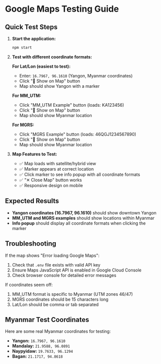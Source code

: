 # Google Maps Testing Guide

## Quick Test Steps

1. **Start the application:**
   ```bash
   npm start
   ```

2. **Test with different coordinate formats:**

   **For Lat/Lon (easiest to test):**
   - Enter: `16.7967, 96.1610` (Yangon, Myanmar coordinates)
   - Click "📍 Show on Map" button
   - Map should show Yangon with a marker

   **For MM_UTM:**
   - Click "MM_UTM Example" button (loads: KA123456)
   - Click "📍 Show on Map" button
   - Map should show Myanmar location

   **For MGRS:**
   - Click "MGRS Example" button (loads: 46QGJ1234567890)
   - Click "📍 Show on Map" button
   - Map should show Myanmar location

3. **Map Features to Test:**
   - ✅ Map loads with satellite/hybrid view
   - ✅ Marker appears at correct location
   - ✅ Click marker to see info popup with all coordinate formats
   - ✅ "✕ Close Map" button works
   - ✅ Responsive design on mobile

## Expected Results

- **Yangon coordinates (16.7967, 96.1610)** should show downtown Yangon
- **MM_UTM and MGRS examples** should show locations within Myanmar
- **Info popup** should display all coordinate formats when clicking the marker

## Troubleshooting

If the map shows "Error loading Google Maps":
1. Check that `.env` file exists with valid API key
2. Ensure Maps JavaScript API is enabled in Google Cloud Console
3. Check browser console for detailed error messages

If coordinates seem off:
1. MM_UTM format is specific to Myanmar (UTM zones 46/47)
2. MGRS coordinates should be 15 characters long
3. Lat/Lon should be comma or tab separated

## Myanmar Test Coordinates

Here are some real Myanmar coordinates for testing:

- **Yangon:** `16.7967, 96.1610`
- **Mandalay:** `21.9588, 96.0891` 
- **Naypyidaw:** `19.7633, 96.1294`
- **Bagan:** `21.1717, 94.8618`
